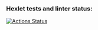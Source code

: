 ### Hexlet tests and linter status:
[![Actions Status](https://github.com/2scorpio/devops-for-programmers-project-74/actions/workflows/hexlet-check.yml/badge.svg)](https://github.com/2scorpio/devops-for-programmers-project-74/actions)